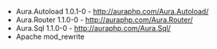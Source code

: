 * Aura.Autoload 1.0.1-0 - http://auraphp.com/Aura.Autoload/
* Aura.Router 1.1.0-0 - http://auraphp.com/Aura.Router/
* Aura.Sql 1.1.0-0 - http://auraphp.com/Aura.Sql/
* Apache mod_rewrite